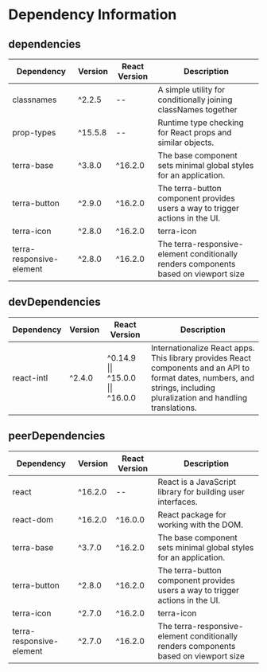 # Dependency Information

## dependencies
| Dependency | Version | React Version | Description |
|-|-|-|-|
| classnames | ^2.2.5 | -- | A simple utility for conditionally joining classNames together |
| prop-types | ^15.5.8 | -- | Runtime type checking for React props and similar objects. |
| terra-base | ^3.8.0 | ^16.2.0 | The base component sets minimal global styles for an application. |
| terra-button | ^2.9.0 | ^16.2.0 | The terra-button component provides users a way to trigger actions in the UI. |
| terra-icon | ^2.8.0 | ^16.2.0 | terra-icon |
| terra-responsive-element | ^2.8.0 | ^16.2.0 | The terra-responsive-element conditionally renders components based on viewport size |

## devDependencies
| Dependency | Version | React Version | Description |
|-|-|-|-|
| react-intl | ^2.4.0 | ^0.14.9 \|\| ^15.0.0 \|\| ^16.0.0 | Internationalize React apps. This library provides React components and an API to format dates, numbers, and strings, including pluralization and handling translations. |

## peerDependencies
| Dependency | Version | React Version | Description |
|-|-|-|-|
| react | ^16.2.0 | -- | React is a JavaScript library for building user interfaces. |
| react-dom | ^16.2.0 | ^16.0.0 | React package for working with the DOM. |
| terra-base | ^3.7.0 | ^16.2.0 | The base component sets minimal global styles for an application. |
| terra-button | ^2.8.0 | ^16.2.0 | The terra-button component provides users a way to trigger actions in the UI. |
| terra-icon | ^2.7.0 | ^16.2.0 | terra-icon |
| terra-responsive-element | ^2.7.0 | ^16.2.0 | The terra-responsive-element conditionally renders components based on viewport size |
